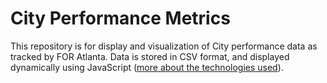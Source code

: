 City Performance Metrics
================

This repository is for display and visualization of City performance data as tracked by FOR Atlanta. Data is stored in CSV format, and displayed dynamically using JavaScript ([more about the technologies used](wiki/Technology)).